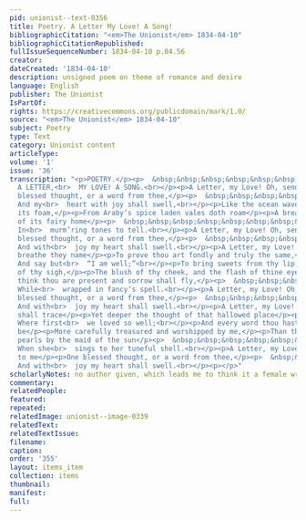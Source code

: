 ```yaml
---
pid: unionist--text-0356
title: Poetry. A Letter My Love! A Song!
bibliographicCitation: "<em>The Unionist</em> 1834-04-10"
bibliographicCitationRepublished: 
fullIssueSequenceNumber: 1834-04-10 p.04.56
creator: 
dateCreated: '1834-04-10'
description: unsigned poem on theme of romance and desire
language: English
publisher: The Unionist
IsPartOf: 
rights: https://creativecommons.org/publicdomain/mark/1.0/
source: "<em>The Unionist</em> 1834-04-10"
subject: Poetry
type: Text
category: Unionist content
articleType: 
volume: '1'
issue: '36'
transcription: "<p>POETRY.</p><p>  &nbsp;&nbsp;&nbsp;&nbsp;&nbsp;&nbsp;&nbsp;&nbsp;&nbsp;&nbsp;&nbsp;
  A LETTER,<br>  MY LOVE! A SONG.<br></p><p>A Letter, my Love! Oh, send to me</p><p>One
  blessed thought, or a word from thee,</p><p>  &nbsp;&nbsp;&nbsp;&nbsp;&nbsp;&nbsp;&nbsp;&nbsp;&nbsp;&nbsp;&nbsp;
  And my<br>  heart with joy shall swell,<br></p><p>Like the ocean wave, when over
  its foam,</p><p>From Araby’s spice laden vales doth roam</p><p>A breath of the bliss
  of its fairy home</p><p>  &nbsp;&nbsp;&nbsp;&nbsp;&nbsp;&nbsp;&nbsp;&nbsp;&nbsp;&nbsp;&nbsp;
  In<br>  murm’ring tones to tell.<br></p><p>A Letter, my Love! Oh, send to me</p><p>One
  blessed thought, or a word from thee,</p><p>  &nbsp;&nbsp;&nbsp;&nbsp;&nbsp;&nbsp;&nbsp;&nbsp;&nbsp;&nbsp;&nbsp;
  And with<br>  joy my heart shall swell.<br></p><p>A Letter, my Love! that shall
  breathe they name</p><p>To prove thou art fondly and truly the same,</p><p>  &nbsp;&nbsp;&nbsp;&nbsp;&nbsp;&nbsp;&nbsp;&nbsp;&nbsp;&nbsp;&nbsp;
  And say but<br>  “I am well;”<br></p><p>To bring sweets from thy lip, and the balm
  of thy sigh,</p><p>The blush of thy cheek, and the flash of thine eye!</p><p>I’ll
  think thou are present and sorrow shall fly,</p><p>  &nbsp;&nbsp;&nbsp;&nbsp;&nbsp;&nbsp;&nbsp;&nbsp;&nbsp;&nbsp;&nbsp;
  While<br>  wrapped in fancy’s spell.<br></p><p>A Letter, my Love! Oh, send to me</p><p>One
  blessed thought, or a word from thee,</p><p>  &nbsp;&nbsp;&nbsp;&nbsp;&nbsp;&nbsp;&nbsp;&nbsp;&nbsp;&nbsp;&nbsp;
  And with<br>  joy my heart shall swell.<br></p><p>A Letter, my Love! and mem’ry
  shall trace</p><p>Yet deeper the thought of that hallowed place</p><p>  &nbsp;&nbsp;&nbsp;&nbsp;&nbsp;&nbsp;&nbsp;&nbsp;&nbsp;&nbsp;&nbsp;
  Where first<br>  we loved so well;<br></p><p>And every word thou hast spoken shall
  be</p><p>More carefully treasured and worshipped by me,</p><p>Than the purest of
  pearls by the maid of the sun</p><p>  &nbsp;&nbsp;&nbsp;&nbsp;&nbsp;&nbsp;&nbsp;&nbsp;&nbsp;&nbsp;&nbsp;
  When she<br>  sings to her tuneful shell.<br></p><p>A Letter, my Love! Oh, send
  to me</p><p>One blessed thought, or a word from thee,</p><p>  &nbsp;&nbsp;&nbsp;&nbsp;&nbsp;&nbsp;&nbsp;&nbsp;&nbsp;&nbsp;&nbsp;
  And with<br>  joy my heart shall swell.<br></p><p></p>"
scholarlyNotes: no author given, which leads me to think it a female writer
commentary: 
relatedPeople: 
featured: 
repeated: 
relatedImage: unionist--image-0339
relatedText: 
relatedTextIssue: 
filename: 
caption: 
order: '355'
layout: items_item
collection: items
thumbnail: 
manifest: 
full: 
---
```

